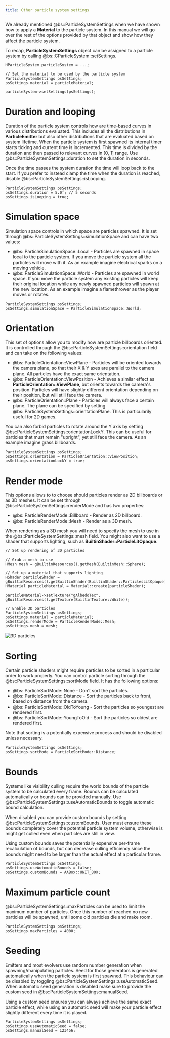 ```yaml
---
title: Other particle system settings
---
```


We already mentioned @bs::ParticleSystemSettings when we have shown how to apply a **Material** to the particle system. In this manual we will go over the rest of the options provided by that object and show how they affect the particle system. 

To recap, **ParticleSystemSettings** object can be assigned to a particle system by calling @bs::CParticleSystem::setSettings.

~~~~~~~~~~~~~{.cpp}
HParticleSystem particleSystem = ...;

// Set the material to be used by the particle system
ParticleSystemSettings psSettings;
psSettings.material = particleMaterial;

particleSystem->setSettings(psSettings);
~~~~~~~~~~~~~

# Duration and looping

Duration of the particle system controls how are time-based curves in various distributions evaluated. This includes all the distributions in **ParticleEmitter** but also other distributions that are evaluated based on system lifetime. When the particle system is first spawned its internal timer starts ticking and current time is incremented. This time is divided by the duration and then passed to relevant curves in [0, 1] range. Use @bs::ParticleSystemSettings::duration to set the duration in seconds.

Once the time passes the system duration the time will loop back to the start. If you prefer to instead clamp the time when the duration is reached, disable @bs::ParticleSystemSettings::isLooping.

~~~~~~~~~~~~~{.cpp}
ParticleSystemSettings psSettings;
psSettings.duration = 5.0f; // 5 seconds
psSettings.isLooping = true;
~~~~~~~~~~~~~

# Simulation space

Simulation space controls in which space are particles spawned. It is set through @bs::ParticleSystemSettings::simulationSpace and can have two values:
 - @bs::ParticleSimulationSpace::Local - Particles are spawned in space local to the particle system. If you move the particle system all the particles will move with it. As an example imagine electrical sparks on a moving vehicle.
 - @bs::ParticleSimulationSpace::World - Particles are spawned in world space. If you move the particle system any existing particles will keep their original location while any newly spawned particles will spawn at the new location. As an example imagine a flamethrower as the player moves or rotates.
 
~~~~~~~~~~~~~{.cpp}
ParticleSystemSettings psSettings;
psSettings.simulationSpace = ParticleSimulationSpace::World;
~~~~~~~~~~~~~

# Orientation

This set of options allow you to modify how are particle billboards oriented. It is controlled through the @bs::ParticleSystemSettings::orientation field and can take on the following values:
 - @bs::ParticleOrientation::ViewPlane - Particles will be oriented towards the camera plane, so that their X & Y axes are parallel to the camera plane. All particles have the exact same orientation.
 - @bs::ParticleOrientation::ViewPosition - Achieves a similar effect as **ParticleOrientation::ViewPlane**, but orients towards the camera's position. Particles will have slightly different orientation depending on their position, but will still face the camera.
 - @bs::ParticleOrientation::Plane - Particles will always face a certain plane. The plane can be specified by setting @bs::ParticleSystemSettings::orientationPlane. This is particularily useful for 2D games.
 
You can also forbid particles to rotate around the Y axis by setting @bs::ParticleSystemSettings::orientationLockY. This can be useful for particles that must remain "upright", yet still face the camera. As an example imagine grass billboards.

~~~~~~~~~~~~~{.cpp}
ParticleSystemSettings psSettings;
psSettings.orientation = ParticleOrientation::ViewPosition;
psSettings.orientationLockY = true;
~~~~~~~~~~~~~

# Render mode

This options allows to to choose should particles render as 2D billboards or as 3D meshes. It can be set through @bs::ParticleSystemSettings::renderMode and has two properties:
 - @bs::ParticleRenderMode::Billboard - Render as 2D billboard.
 - @bs::ParticleRenderMode::Mesh - Render as a 3D mesh.
 
When rendering as a 3D mesh you will need to specify the mesh to use in the @bs::ParticleSystemSettings::mesh field. You might also want to use a shader that supports lighting, such as **BuiltinShader::ParticleLitOpaque**.

~~~~~~~~~~~~~{.cpp}
// Set up rendering of 3D particles

// Grab a mesh to use
HMesh mesh = gBuiltinResources().getMesh(BuiltinMesh::Sphere);

// Set up a material that supports lighting
HShader particleShader = gBuiltinResources().getBuiltinShader(BuiltinShader::ParticlesLitOpaque);
HMaterial particleMaterial = Material::create(particleShader);

particleMaterial->setTexture("gAlbedoTex", gBuiltinResources().getTexture(BuiltinTexture::White));

// Enable 3D particles
ParticleSystemSettings psSettings;
psSettings.material = particleMaterial;
psSettings.renderMode = ParticleRenderMode::Mesh;
psSettings.mesh = mesh;
~~~~~~~~~~~~~

![3D particles](3dparticles.gif)  

# Sorting

Certain particle shaders might require particles to be sorted in a particular order to work properly. You can control particle sorting through the @bs::ParticleSystemSettings::sortMode field. It has the following options:
 - @bs::ParticleSortMode::None - Don't sort the particles.
 - @bs::ParticleSortMode::Distance - Sort the particles back to front, based on distance from the camera.
 - @bs::ParticleSortMode::OldToYoung - Sort the particles so youngest are rendered first.
 - @bs::ParticleSortMode::YoungToOld - Sort the particles so oldest are rendered first.

Note that sorting is a potentially expensive process and should be disabled unless necessary.
 
~~~~~~~~~~~~~{.cpp}
ParticleSystemSettings psSettings;
psSettings.sortMode = ParticleSortMode::Distance;
~~~~~~~~~~~~~
 
# Bounds

Systems like visibility culling require the world bounds of the particle system to be calculated every frame. Bounds can be calculated automatically or bounds can be provided manually. Use @bs::ParticleSystemSettings::useAutomaticBounds to toggle automatic bound calculation.

When disabled you can provide custom bounds by setting @bs::ParticleSystemSettings::customBounds. User must ensure these bounds completely cover the potential particle system volume, otherwise is might get culled even when particles are still in view.

Using custom bounds saves the potentially expensive per-frame recalculation of bounds, but can decrease culling efficiency since the bounds might need to be larger than the actual effect at a particular frame.

~~~~~~~~~~~~~{.cpp}
ParticleSystemSettings psSettings;
psSettings.useAutomaticBounds = false;
psSettings.customBounds = AABox::UNIT_BOX;
~~~~~~~~~~~~~

# Maximum particle count

@bs::ParticleSystemSettings::maxParticles can be used to limit the maximum number of particles. Once this number of reached no new particles will be spawned, until some old particles die and make room.

~~~~~~~~~~~~~{.cpp}
ParticleSystemSettings psSettings;
psSettings.maxParticles = 4000;
~~~~~~~~~~~~~

# Seeding

Emitters and most evolvers use random number generation when spawning/manipulating particles. Seed for those generators is generated automatically when the particle system is first spawned. This behaviour can be disabled by toggling @bs::ParticleSystemSettings::useAutomaticSeed. When automatic seed generation is disabled make sure to provide the custom seed in @bs::ParticleSystemSettings::manualSeed.

Using a custom seed ensures you can always achieve the same exact particle effect, while using an automatic seed will make your particle effect slightly different every time it is played.

~~~~~~~~~~~~~{.cpp}
ParticleSystemSettings psSettings;
psSettings.useAutomaticSeed = false;
psSettings.manualSeed = 123456;
~~~~~~~~~~~~~